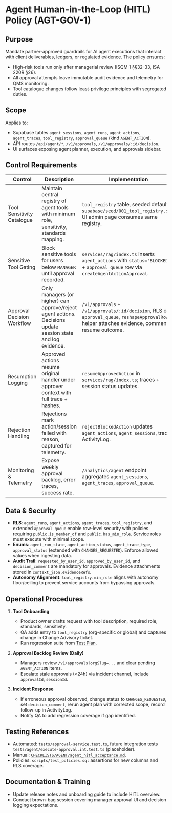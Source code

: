 # Agent Human-in-the-Loop (HITL) Policy (AGT-GOV-1)

## Purpose
Mandate partner-approved guardrails for AI agent executions that interact with client deliverables, ledgers, or regulated evidence. The policy ensures:
- High-risk tools run only after managerial review (ISQM 1 §§32-33, ISA 220R §26).
- All approval attempts leave immutable audit evidence and telemetry for QMS monitoring.
- Tool catalogue changes follow least-privilege principles with segregated duties.

## Scope
Applies to:
- Supabase tables `agent_sessions`, `agent_runs`, `agent_actions`, `agent_traces`, `tool_registry`, `approval_queue` (kind `AGENT_ACTION`).
- API routes `/api/agent/*`, `/v1/approvals`, `/v1/approvals/:id/decision`.
- UI surfaces exposing agent planner, execution, and approvals sidebar.

## Control Requirements
| Control | Description | Implementation | Evidence |
| --- | --- | --- | --- |
| Tool Sensitivity Catalogue | Maintain central registry of agent tools with minimum role, sensitivity, standards mapping. | `tool_registry` table, seeded defaults `supabase/seed/001_tool_registry.sql`; UI admin page consumes same registry. | Supabase row history, ActivityLog (`TOOL_REGISTRY_UPDATED`). |
| Sensitive Tool Gating | Block sensitive tools for users below `MANAGER` until approval recorded. | `services/rag/index.ts` inserts `agent_actions` with `status='BLOCKED'` + `approval_queue` row via `createAgentActionApproval`. | `agent_actions` row, `approval_queue` entry, ActivityLog `AGENT_TOOL_CALL`. |
| Approval Decision Workflow | Only managers (or higher) can approve/reject agent actions. Decisions update session state and log evidence. | `/v1/approvals` + `/v1/approvals/:id/decision`, RLS on `approval_queue`, `reshapeApprovalRow` helper attaches evidence, comment, resume outcome. | `approval_queue` decision metadata, `agent_traces` resume entry, ActivityLog. |
| Resumption Logging | Approved actions resume original handler under approver context with full trace + hashes. | `resumeApprovedAction` in `services/rag/index.ts`; traces + session status updates. | `agent_traces` payload (`resumedFromApproval=true`), `activity_log` with `inputHash`/`outputHash`. |
| Rejection Handling | Rejections mark action/session failed with reason, captured for telemetry. | `rejectBlockedAction` updates `agent_actions`, `agent_sessions`, traces, ActivityLog. | `agent_actions.output_json.error='approval_rejected'`, `agent_sessions.status='FAILED'`. |
| Monitoring & Telemetry | Expose weekly approval backlog, error traces, success rate. | `/analytics/agent` endpoint aggregates `agent_sessions`, `agent_traces`, `approval_queue`. | Analytics snapshot, Grafana panel `Agent HITL`. |

## Data & Security
- **RLS**: `agent_runs`, `agent_actions`, `agent_traces`, `tool_registry`, and extended `approval_queue` enable row-level security with policies requiring `public.is_member_of` and `public.has_min_role`. Service roles must execute with minimal scope.
- **Enums**: `agent_run_state`, `agent_action_status`, `agent_trace_type`, `approval_status` (extended with `CHANGES_REQUESTED`). Enforce allowed values when ingesting data.
- **Audit Trail**: `requested_by_user_id`, `approved_by_user_id`, and `decision_comment` are mandatory for approvals. Evidence attachments stored in `context_json.evidenceRefs`.
- **Autonomy Alignment**: `tool_registry.min_role` aligns with autonomy floor/ceiling to prevent service accounts from bypassing approvals.

## Operational Procedures
1. **Tool Onboarding**
   - Product owner drafts request with tool description, required role, standards, sensitivity.
   - QA adds entry to `tool_registry` (org-specific or global) and captures change in Change Advisory ticket.
   - Run regression suite from [Test Plan](../../TEST_PLAN.md#agent-hitl-validations).

2. **Approval Backlog Review (Daily)**
   - Managers review `/v1/approvals?orgSlug=...` and clear pending `AGENT_ACTION` items.
   - Escalate stale approvals (>24h) via incident channel, include `approvalId`, `sessionId`.

3. **Incident Response**
   - If erroneous approval observed, change status to `CHANGES_REQUESTED`, set `decision_comment`, rerun agent plan with corrected scope, record follow-up in ActivityLog.
   - Notify QA to add regression coverage if gap identified.

## Testing References
- Automated: `tests/approval-service.test.ts`, future integration tests `tests/agent/execute-approval.int.test.ts` (placeholder).
- Manual: [`CHECKLISTS/AGENT/agent_hitl_acceptance.md`](../../CHECKLISTS/AGENT/agent_hitl_acceptance.md).
- Policies: `scripts/test_policies.sql` assertions for new columns and RLS coverage.

## Documentation & Training
- Update release notes and onboarding guide to include HITL overview.
- Conduct brown-bag session covering manager approval UI and decision logging expectations.
